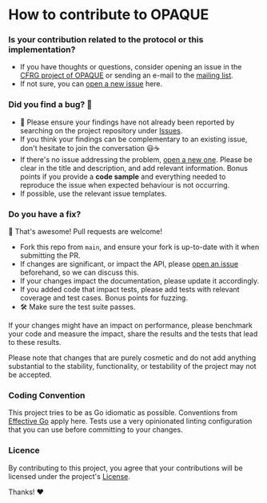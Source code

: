 # How to contribute to OPAQUE

### Is your contribution related to the protocol or this implementation?

- If you have thoughts or questions, consider opening an issue in the [CFRG project of OPAQUE](https://github.com/cfrg/draft-irtf-cfrg-opaque) or sending an e-mail to the [mailing list](https://www.irtf.org/mailman/listinfo/cfrg).
- If not sure, you can [open a new issue](https://github.com/bytemare/opaque/issues/new) here.

### Did you find a bug? 🐞

* 🔎 Please ensure your findings have not already been reported by searching on the project repository under [Issues](https://github.com/bytemare/opaque).
* If you think your findings can be complementary to an existing issue, don't hesitate to join the conversation 😃☕
* If there's no issue addressing the problem, [open a new one](https://github.com/bytemare/opaque/issues/new). Please be clear in the title and description, and add relevant information. Bonus points if you provide a **code sample** and everything needed to reproduce the issue when expected behaviour is not occurring.
* If possible, use the relevant issue templates.

### Do you have a fix?

🎉 That's awesome! Pull requests are welcome!

* Fork this repo from `main`, and ensure your fork is up-to-date with it when submitting the PR. 
* If changes are significant, or impact the API, please [open an issue](https://github.com/bytemare/opaque) beforehand, so we can discuss this.
* If your changes impact the documentation, please update it accordingly.
* If you added code that impact tests, please add tests with relevant coverage and test cases. Bonus points for fuzzing.
* 🛠️ Make sure the test suite passes.

If your changes might have an impact on performance, please benchmark your code and measure the impact, share the results and the tests that lead to these results.

Please note that changes that are purely cosmetic and do not add anything substantial to the stability, functionality, or testability of the project may not be accepted.

### Coding Convention

This project tries to be as Go idiomatic as possible. Conventions from [Effective Go](https://golang.org/doc/effective_go) apply here. Tests use a very opinionated linting configuration that you can use before committing to your changes.

### Licence

By contributing to this project, you agree that your contributions will be licensed under the project's [License](https://github.com/bytemare/opaque/blob/main/LICENSE).

Thanks! :heart: